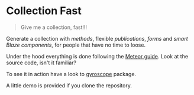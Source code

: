 # Collection Fast

> Give me a collection, fast!!!

Generate a collection with *methods*, flexible *publications*, *forms* and *smart Blaze components*, for people that have no time to loose.

Under the hood everything is done following the [Meteor guide](https://guide.meteor.com/). Look at the source code, isn't it familiar?

To see it in action have a look to [gyroscope](https://github.com/hotello/gyroscope/tree/master/packages/gyroscope) package.

A little demo is provided if you clone the repository.
